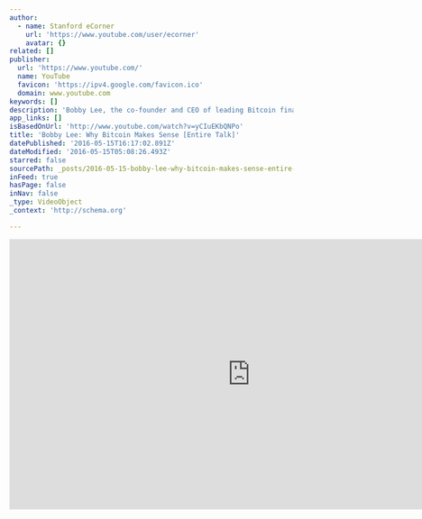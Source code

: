 ```yaml
---
author:
  - name: Stanford eCorner
    url: 'https://www.youtube.com/user/ecorner'
    avatar: {}
related: []
publisher:
  url: 'https://www.youtube.com/'
  name: YouTube
  favicon: 'https://ipv4.google.com/favicon.ico'
  domain: www.youtube.com
keywords: []
description: 'Bobby Lee, the co-founder and CEO of leading Bitcoin financial platform BTCC, answers some of the most common questions about the cryptocurrency, explains how its value is set and why it is the perfect monetary system for the digital age. Lee also shares familiar lessons for entrepreneurs that he learned launching his first startup in China.'
app_links: []
isBasedOnUrl: 'http://www.youtube.com/watch?v=yCIuEKbQNPo'
title: 'Bobby Lee: Why Bitcoin Makes Sense [Entire Talk]'
datePublished: '2016-05-15T16:17:02.891Z'
dateModified: '2016-05-15T05:08:26.493Z'
starred: false
sourcePath: _posts/2016-05-15-bobby-lee-why-bitcoin-makes-sense-entire-talk.md
inFeed: true
hasPage: false
inNav: false
_type: VideoObject
_context: 'http://schema.org'

---
```

<iframe src="http://cdn.embedly.com/widgets/media.html?src=https%3A%2F%2Fwww.youtube.com%2Fembed%2FyCIuEKbQNPo%3Ffeature%3Doembed&amp;url=http%3A%2F%2Fwww.youtube.com%2Fwatch%3Fv%3DyCIuEKbQNPo&amp;image=https%3A%2F%2Fi.ytimg.com%2Fvi%2FyCIuEKbQNPo%2Fhqdefault.jpg&amp;key=b7d04c9b404c499eba89ee7072e1c4f7&amp;type=text%2Fhtml&amp;schema=youtube" width="854" height="480" scrolling="no" frameborder="0" allowfullscreen="" style=""></iframe>
